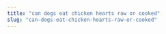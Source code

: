 ```yaml
---
title: "can dogs eat chicken hearts raw or cooked"
slug: "can-dogs-eat-chicken-hearts-raw-or-cooked"
---
```


